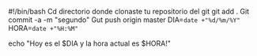 #!/bin/bash
Cd directorio donde clonaste tu repositorio del git
git add .
Git commit -a -m "segundo"
Gut push origin master
DIA=`date +"%d/%m/%Y"`
HORA=`date +"%H:%M"`

echo "Hoy es el $DIA y la hora actual es $HORA!"
